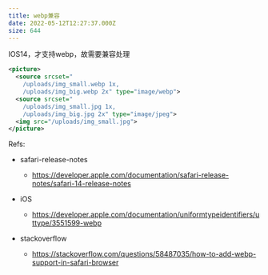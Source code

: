 ```yaml
---
title: webp兼容
date: 2022-05-12T12:27:37.000Z
size: 644
---
```

IOS14，才支持webp，故需要兼容处理

```xml
<picture>
  <source srcset="
    /uploads/img_small.webp 1x,
    /uploads/img_big.webp 2x" type="image/webp">
  <source srcset="
    /uploads/img_small.jpg 1x, 
    /uploads/img_big.jpg 2x" type="image/jpeg">
  <img src="/uploads/img_small.jpg">
</picture>
```



Refs:

- safari-release-notes
  - https://developer.apple.com/documentation/safari-release-notes/safari-14-release-notes

- iOS
  - https://developer.apple.com/documentation/uniformtypeidentifiers/uttype/3551599-webp

- stackoverflow
  - https://stackoverflow.com/questions/58487035/how-to-add-webp-support-in-safari-browser

